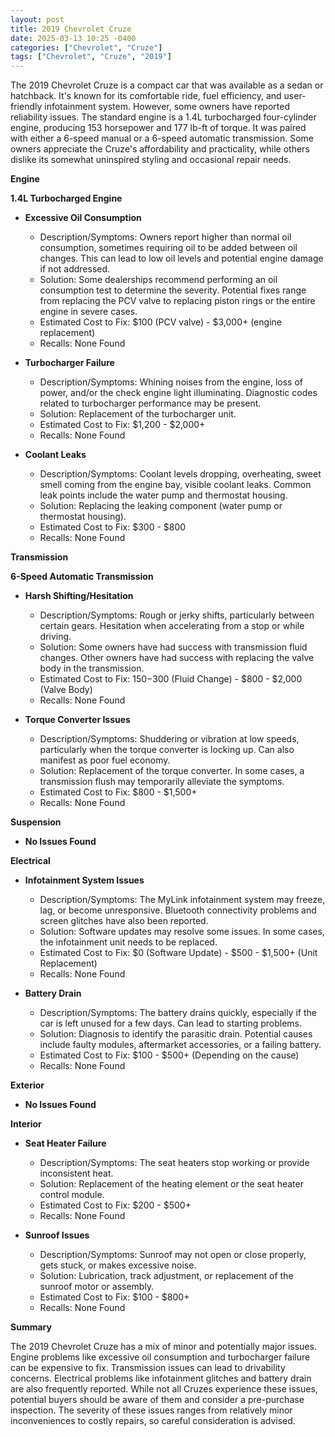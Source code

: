 ```yaml
---
layout: post
title: 2019 Chevrolet Cruze
date: 2025-03-13 10:25 -0400
categories: ["Chevrolet", "Cruze"]
tags: ["Chevrolet", "Cruze", "2019"]
---
```

The 2019 Chevrolet Cruze is a compact car that was available as a sedan or hatchback. It's known for its comfortable ride, fuel efficiency, and user-friendly infotainment system. However, some owners have reported reliability issues. The standard engine is a 1.4L turbocharged four-cylinder engine, producing 153 horsepower and 177 lb-ft of torque. It was paired with either a 6-speed manual or a 6-speed automatic transmission. Some owners appreciate the Cruze's affordability and practicality, while others dislike its somewhat uninspired styling and occasional repair needs.

**Engine**

**1.4L Turbocharged Engine**

*   **Excessive Oil Consumption**
    *   Description/Symptoms: Owners report higher than normal oil consumption, sometimes requiring oil to be added between oil changes. This can lead to low oil levels and potential engine damage if not addressed.
    *   Solution: Some dealerships recommend performing an oil consumption test to determine the severity. Potential fixes range from replacing the PCV valve to replacing piston rings or the entire engine in severe cases.
    *   Estimated Cost to Fix: $100 (PCV valve) - $3,000+ (engine replacement)
    *   Recalls: None Found

*   **Turbocharger Failure**
    *   Description/Symptoms: Whining noises from the engine, loss of power, and/or the check engine light illuminating. Diagnostic codes related to turbocharger performance may be present.
    *   Solution: Replacement of the turbocharger unit.
    *   Estimated Cost to Fix: $1,200 - $2,000+
    *   Recalls: None Found

*   **Coolant Leaks**
    *   Description/Symptoms: Coolant levels dropping, overheating, sweet smell coming from the engine bay, visible coolant leaks. Common leak points include the water pump and thermostat housing.
    *   Solution: Replacing the leaking component (water pump or thermostat housing).
    *   Estimated Cost to Fix: $300 - $800
    *   Recalls: None Found

**Transmission**

**6-Speed Automatic Transmission**

*   **Harsh Shifting/Hesitation**
    *   Description/Symptoms: Rough or jerky shifts, particularly between certain gears. Hesitation when accelerating from a stop or while driving.
    *   Solution: Some owners have had success with transmission fluid changes. Other owners have had success with replacing the valve body in the transmission.
    *   Estimated Cost to Fix: $150-$300 (Fluid Change) - $800 - $2,000 (Valve Body)
    *   Recalls: None Found

*   **Torque Converter Issues**
    *   Description/Symptoms: Shuddering or vibration at low speeds, particularly when the torque converter is locking up. Can also manifest as poor fuel economy.
    *   Solution: Replacement of the torque converter. In some cases, a transmission flush may temporarily alleviate the symptoms.
    *   Estimated Cost to Fix: $800 - $1,500+
    *   Recalls: None Found

**Suspension**

*   **No Issues Found**

**Electrical**

*   **Infotainment System Issues**
    *   Description/Symptoms: The MyLink infotainment system may freeze, lag, or become unresponsive. Bluetooth connectivity problems and screen glitches have also been reported.
    *   Solution: Software updates may resolve some issues. In some cases, the infotainment unit needs to be replaced.
    *   Estimated Cost to Fix: $0 (Software Update) - $500 - $1,500+ (Unit Replacement)
    *   Recalls: None Found

*   **Battery Drain**
    *   Description/Symptoms: The battery drains quickly, especially if the car is left unused for a few days. Can lead to starting problems.
    *   Solution: Diagnosis to identify the parasitic drain. Potential causes include faulty modules, aftermarket accessories, or a failing battery.
    *   Estimated Cost to Fix: $100 - $500+ (Depending on the cause)
    *   Recalls: None Found

**Exterior**

*   **No Issues Found**

**Interior**

*   **Seat Heater Failure**
    *   Description/Symptoms: The seat heaters stop working or provide inconsistent heat.
    *   Solution: Replacement of the heating element or the seat heater control module.
    *   Estimated Cost to Fix: $200 - $500+
    *   Recalls: None Found

*   **Sunroof Issues**
    *   Description/Symptoms: Sunroof may not open or close properly, gets stuck, or makes excessive noise.
    *   Solution: Lubrication, track adjustment, or replacement of the sunroof motor or assembly.
    *   Estimated Cost to Fix: $100 - $800+
    *   Recalls: None Found

**Summary**

The 2019 Chevrolet Cruze has a mix of minor and potentially major issues. Engine problems like excessive oil consumption and turbocharger failure can be expensive to fix. Transmission issues can lead to drivability concerns. Electrical problems like infotainment glitches and battery drain are also frequently reported. While not all Cruzes experience these issues, potential buyers should be aware of them and consider a pre-purchase inspection. The severity of these issues ranges from relatively minor inconveniences to costly repairs, so careful consideration is advised.

